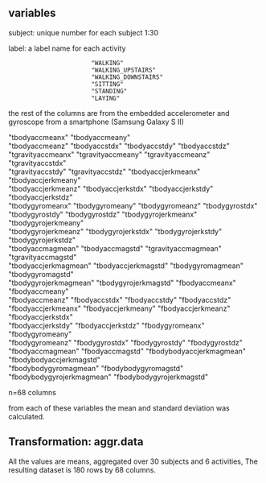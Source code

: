 ## variables

subject: unique number for each subject 1:30

label: a label name for each activity

                           "WALKING"
                           "WALKING_UPSTAIRS"
                           "WALKING_DOWNSTAIRS"
                           "SITTING"
                           "STANDING"
                           "LAYING"

the rest of the columns are from the embedded accelerometer and gyroscope from a smartphone (Samsung Galaxy S II)

"tbodyaccmeanx"            "tbodyaccmeany"           
"tbodyaccmeanz"            "tbodyaccstdx"             "tbodyaccstdy"             "tbodyaccstdz"            
"tgravityaccmeanx"         "tgravityaccmeany"         "tgravityaccmeanz"         "tgravityaccstdx"         
"tgravityaccstdy"          "tgravityaccstdz"          "tbodyaccjerkmeanx"        "tbodyaccjerkmeany"       
"tbodyaccjerkmeanz"        "tbodyaccjerkstdx"         "tbodyaccjerkstdy"         "tbodyaccjerkstdz"        
"tbodygyromeanx"           "tbodygyromeany"           "tbodygyromeanz"           "tbodygyrostdx"           
"tbodygyrostdy"            "tbodygyrostdz"            "tbodygyrojerkmeanx"       "tbodygyrojerkmeany"      
"tbodygyrojerkmeanz"       "tbodygyrojerkstdx"        "tbodygyrojerkstdy"        "tbodygyrojerkstdz"       
"tbodyaccmagmean"          "tbodyaccmagstd"           "tgravityaccmagmean"       "tgravityaccmagstd"       
"tbodyaccjerkmagmean"      "tbodyaccjerkmagstd"       "tbodygyromagmean"         "tbodygyromagstd"         
"tbodygyrojerkmagmean"     "tbodygyrojerkmagstd"      "fbodyaccmeanx"            "fbodyaccmeany"           
"fbodyaccmeanz"            "fbodyaccstdx"             "fbodyaccstdy"             "fbodyaccstdz"            
"fbodyaccjerkmeanx"        "fbodyaccjerkmeany"        "fbodyaccjerkmeanz"        "fbodyaccjerkstdx"        
"fbodyaccjerkstdy"         "fbodyaccjerkstdz"         "fbodygyromeanx"           "fbodygyromeany"          
"fbodygyromeanz"           "fbodygyrostdx"            "fbodygyrostdy"            "fbodygyrostdz"           
"fbodyaccmagmean"          "fbodyaccmagstd"           "fbodybodyaccjerkmagmean"  "fbodybodyaccjerkmagstd"  
"fbodybodygyromagmean"     "fbodybodygyromagstd"      "fbodybodygyrojerkmagmean" "fbodybodygyrojerkmagstd" 

n=68 columns

from each of these variables the mean and standard deviation was calculated.

## Transformation: aggr.data

All the values are means, aggregated over 30 subjects and 6 activities, 
The resulting dataset is 180 rows by 68 columns.
